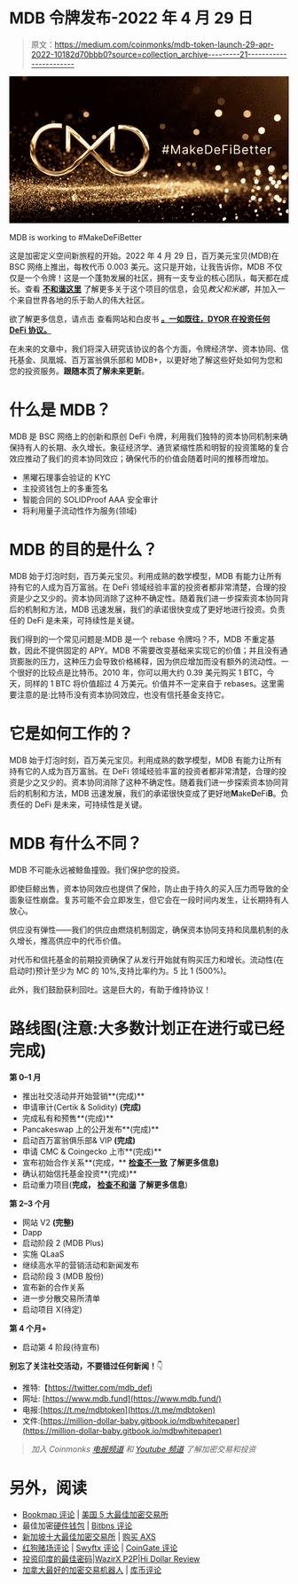 # MDB 令牌发布-2022 年 4 月 29 日

> 原文：<https://medium.com/coinmonks/mdb-token-launch-29-apr-2022-10182d70bbb0?source=collection_archive---------21----------------------->

![](img/f7314d873c23cc1c9b6226d0132310fe.png)

MDB is working to #MakeDeFiBetter

这是加密定义空间新旅程的开始。2022 年 4 月 29 日，百万美元宝贝(MDB)在 BSC 网络上推出，每枚代币 0.003 美元。这只是开始，让我告诉你，MDB 不仅仅是一个令牌！这是一个蓬勃发展的社区，拥有一支专业的核心团队，每天都在成长。查看 [**不和谐这里**](https://discord.gg/Zp3rSXuP) 了解更多关于这个项目的信息，会见*教父和米娜*，并加入一个来自世界各地的乐于助人的伟大社区。

欲了解更多信息，请点击 查看网站和白皮书 [**。一如既往，DYOR 在投资任何 DeFi 协议。**](https://www.mdb.fund/)

在未来的文章中，我们将深入研究该协议的各个方面，令牌经济学、资本协同、信托基金、凤凰城、百万富翁俱乐部和 MDB+，以更好地了解这些好处如何为您和您的投资服务。**跟随本页了解未来更新**。

# **什么是 MDB？**

MDB 是 BSC 网络上的创新和原创 DeFi 令牌，利用我们独特的资本协同机制来确保持有人的长期、永久增长。象征经济学、通货紧缩性质和明智的投资策略的复合效应推动了我们的资本协同效应；确保代币的价值会随着时间的推移而增加。

*   黑曜石理事会验证的 KYC
*   主投资钱包上的多重签名
*   智能合同的 SOLIDProof AAA 安全审计
*   将利用量子流动性作为服务(领域)

# **MDB 的目的是什么？**

MDB 始于灯泡时刻，百万美元宝贝。利用成熟的数学模型，MDB 有能力让所有持有它的人成为百万富翁。在 DeFi 领域经验丰富的投资者都非常清楚，合理的投资是少之又少的。资本协同消除了这种不确定性。随着我们进一步探索资本协同背后的机制和方法，MDB 迅速发展，我们的承诺很快变成了更好地进行投资。负责任的 DeFi 是未来，可持续性是关键。

我们得到的一个常见问题是:MDB 是一个 rebase 令牌吗？不，MDB 不重定基数，因此不提供固定的 APY。MDB 不需要改变基础来实现它的价值；并且没有通货膨胀的压力，这种压力会导致价格稀释，因为供应增加而没有额外的流动性。一个很好的比较点是比特币。2010 年，你可以用大约 0.39 美元购买 1 BTC，今天，同样的 1 BTC 将价值超过 4 万美元。价值并不一定来自于 rebases。这里需要注意的是:比特币没有资本协同效应，也没有信托基金支持它。

# 它是如何工作的？

MDB 始于灯泡时刻，百万美元宝贝。利用成熟的数学模型，MDB 有能力让所有持有它的人成为百万富翁。在 DeFi 领域经验丰富的投资者都非常清楚，合理的投资是少之又少的。资本协同消除了这种不确定性。随着我们进一步探索资本协同背后的机制和方法，MDB 迅速发展，我们的承诺很快变成了更好地**M**ake**D**eFi**B**。负责任的 DeFi 是未来，可持续性是关键。

# MDB 有什么不同？

MDB 不可能永远被鲸鱼撞毁。我们保护您的投资。

即使巨鲸出售，资本协同效应也提供了保险，防止由于持久的买入压力而导致的全面象征性崩盘。复苏可能不会立即发生，但它会在一段时间内发生，让长期持有人放心。

供应没有弹性——我们的供应由燃烧机制固定，确保资本协同支持和凤凰机制的永久增长，推高供应中的代币价值。

对代币和信托基金的前期投资确保了从发行开始就有购买压力和增长。流动性(在启动时)预计至少为 MC 的 10%,支持比率约为。5 比 1 (500%)。

此外，我们鼓励获利回吐。这是巨大的，有助于维持协议！

# **路线图(注意:大多数计划正在进行或已经完成)**

**第 0–1 月**

*   推出社交活动并开始营销**(完成)**
*   申请审计(Certik & Solidity) **(完成)**
*   完成私有和预售**(完成)**
*   Pancakeswap 上的公开发布**(完成)**
*   启动百万富翁俱乐部& VIP **(完成)**
*   申请 CMC & Coingecko 上市**(完成)**
*   宣布初始合作关系**(完成，** [**检查不一致**](https://discord.com/invite/Zp3rSXuP) **了解更多信息)**
*   确认初始信托基金投资**(完成)**
*   启动重力项目(**完成，** [**检查不和谐**](https://discord.com/invite/Zp3rSXuP) **了解更多信息**)

**第 2–3 个月**

*   网站 V2 **(完整)**
*   Dapp
*   启动阶段 2 (MDB Plus)
*   实施 QLaaS
*   继续高水平的营销活动和新闻发布
*   启动阶段 3 (MDB 股份)
*   宣布新的合作关系
*   进一步分散交易所清单
*   启动项目 X(待定)

**第 4 个月+**

*   启动第 4 阶段(待宣布)

**别忘了关注社交活动，不要错过任何新闻！**👇

*   推特:【https://twitter.com/mdb_defi 
*   网址: [https://www.mdb.fund](https://www.mdb.fund/)
*   电报:[https://t.me/mdbtoken](https://t.me/mdbtoken)
*   文件:[https://million-dollar-baby.gitbook.io/mdbwhitepaper](https://million-dollar-baby.gitbook.io/mdbwhitepaper)

> *加入 Coinmonks* [*电报频道*](https://t.me/coincodecap) *和* [*Youtube 频道*](https://www.youtube.com/c/coinmonks/videos) *了解加密交易和投资*

# 另外，阅读

*   [Bookmap 评论](https://coincodecap.com/bookmap-review-2021-best-trading-software) | [美国 5 大最佳加密交易所](https://coincodecap.com/crypto-exchange-usa)
*   最佳加密[硬件钱包](/coinmonks/hardware-wallets-dfa1211730c6) | [Bitbns 评论](/coinmonks/bitbns-review-38256a07e161)
*   [新加坡十大最佳加密交易所](https://coincodecap.com/crypto-exchange-in-singapore) | [购买 AXS](https://coincodecap.com/buy-axs-token)
*   [红狗赌场评论](https://coincodecap.com/red-dog-casino-review) | [Swyftx 评论](https://coincodecap.com/swyftx-review) | [CoinGate 评论](https://coincodecap.com/coingate-review)
*   [投资印度的最佳密码](https://coincodecap.com/best-crypto-to-invest-in-india-in-2021)|[WazirX P2P](https://coincodecap.com/wazirx-p2p)|[Hi Dollar Review](https://coincodecap.com/hi-dollar-review)
*   [加拿大最好的加密交易机器人](https://coincodecap.com/5-best-crypto-trading-bots-in-canada) | [库币评论](https://coincodecap.com/kucoin-review)